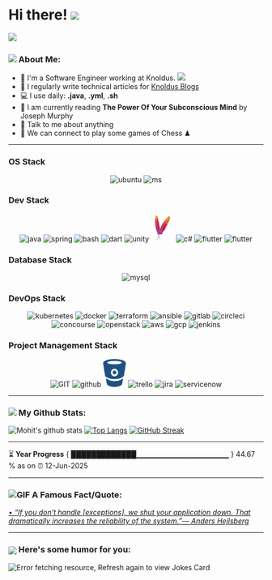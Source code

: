 # Hi there! <img src="https://github.com/TheDudeThatCode/TheDudeThatCode/blob/master/Assets/Hi.gif" width="29px">

![](https://camo.githubusercontent.com/992babdffd8c74a1502de375fbdf7e4d54773242/68747470733a2f2f6d656469612e67697068792e636f6d2f6d656469612f53576f536b4e36447854737a71494b4571762f67697068792e676966)

### <img src="https://github.com/TheDudeThatCode/TheDudeThatCode/blob/master/Assets/Developer.gif" width="45px"> About Me:
- 🏦 I'm a Software Engineer working at Knoldus.
  <img src="https://media.giphy.com/media/WUlplcMpOCEmTGBtBW/giphy.gif" width="30">
- 📝 I regularly write technical articles for [Knoldus Blogs](https://blog.knoldus.com/)
- 💻 I use daily: **.java**, **.yml**, **.sh**
- 📖 I am currently reading **The Power Of Your Subconscious Mind** by Joseph Murphy
- 💬 Talk to me about anything
- 👯 We can connect to play some games of Chess ♟

---
### OS Stack

<p align="center">
      <img src="https://www.vectorlogo.zone/logos/ubuntu/ubuntu-icon.svg" alt="ubuntu" width="45" height="55"/>
      <img src="https://www.vectorlogo.zone/logos/microsoft/microsoft-icon.svg" alt="ms" width="45" height="55"/>
</p>

### Dev Stack

<p align="center">
      <img src="https://www.vectorlogo.zone/logos/java/java-icon.svg" alt="java" width="65" height="65"/>
      <img src="https://www.vectorlogo.zone/logos/springio/springio-icon.svg" alt="spring" width="55" height="55"/>
      <img src="https://www.vectorlogo.zone/logos/gnu_bash/gnu_bash-icon.svg" alt="bash" width="45" height="55"/>
      <img src="https://www.vectorlogo.zone/logos/dartlang/dartlang-icon.svg" alt="dart" width="45" height="55"/>
      <img src="https://www.vectorlogo.zone/logos/unity3d/unity3d-icon.svg" alt="unity" width="45" height="55"/>
      <img src="https://github.com/vscode-icons/vscode-icons/blob/master/icons/file_type_maven.svg" alt="maven" width="45" height="55"/>
      <img src="https://github.com/abranhe/programming-languages-logos/blob/master/src/csharp/csharp.svg" alt="c#" width="45" height="55"/>
      <img src="https://www.vectorlogo.zone/logos/flutterio/flutterio-icon.svg" alt="flutter" width="45" height="55"/>
      <img src="https://github.com/actions/starter-workflows/blob/main/icons/powershell.svg" alt="flutter" width="45" height="55"/>
</p>

### Database Stack

<p align="center">
      <img src="https://www.vectorlogo.zone/logos/mysql/mysql-icon.svg" alt="mysql" width="45" height="55"/>
</p>

### DevOps Stack

<p align="center">
      <img src="https://www.vectorlogo.zone/logos/kubernetes/kubernetes-icon.svg" alt="kubernetes" width="55" height="55"/>
      <img src="https://www.vectorlogo.zone/logos/docker/docker-icon.svg" alt="docker" width="60" height="50"/>
      <img src="https://www.vectorlogo.zone/logos/terraformio/terraformio-icon.svg" alt="terraform" width="45" height="55"/>
      <img src="https://www.vectorlogo.zone/logos/ansible/ansible-icon.svg" alt="ansible" width="45" height="55"/>
      <img src="https://www.vectorlogo.zone/logos/gitlab/gitlab-icon.svg" alt="gitlab" width="45" height="55"/>
      <img src="https://www.vectorlogo.zone/logos/circleci/circleci-icon.svg" alt="circleci" width="45" height="55"/>
      <img src="https://www.vectorlogo.zone/logos/concourse-ci/concourse-ci-icon.svg" alt="concourse" width="45" height="55"/>
      <img src="https://www.vectorlogo.zone/logos/openstack/openstack-icon.svg" alt="openstack" width="45" height="55"/>
      <img src="https://www.vectorlogo.zone/logos/amazon_aws/amazon_aws-icon.svg" alt="aws" width="45" height="55"/>
      <img src="https://www.vectorlogo.zone/logos/google_cloud/google_cloud-icon.svg" alt="gcp" width="45" height="55"/>
      <img src="https://www.vectorlogo.zone/logos/jenkins/jenkins-icon.svg" alt="jenkins" width="45" height="55"/>
</p>

### Project Management Stack

<p align="center">
      <img src="https://www.vectorlogo.zone/logos/git-scm/git-scm-icon.svg" alt="GIT" width="55" height="55"/>
      <img src="https://www.vectorlogo.zone/logos/github/github-icon.svg" alt="github" width="45" height="55"/>
      <img src="https://github.com/gilbarbara/logos/blob/master/logos/bitbucket.svg" alt="bitbucket" width="45" height="55"/>
      <img src="https://www.vectorlogo.zone/logos/trello/trello-icon.svg" alt="trello" width="45" height="55"/>
      <img src="https://www.vectorlogo.zone/logos/atlassian_jira/atlassian_jira-icon.svg" alt="jira" width="45" height="55"/>
      <img src="https://www.vectorlogo.zone/logos/servicenow/servicenow-icon.svg" alt="servicenow" width="45" height="55"/>
</p>

---
### <img src='https://media1.giphy.com/media/du3J3cXyzhj75IOgvA/giphy.gif?cid=ecf05e47x2g034i9pzwtzzsd3xgg2w9nr94t4tflbbgo3008&rid=giphy.gif' width='25px'> My Github Stats:
![Mohit's github stats](https://github-readme-stats.vercel.app/api?username=mohitsaxenaknoldus&show_icons=true&title_color=ffc857&icon_color=8ac926&text_color=daf7dc&bg_color=151515&hide=issues&count_private=true&include_all_commits=true)
[![Top Langs](https://github-readme-stats.vercel.app/api/top-langs/?username=mohitsaxenaknoldus&layout=compact&text_color=daf7dc&bg_color=151515&hide=css,html,php)](https://github.com/anuraghazra/github-readme-stats)
[![GitHub Streak](https://github-readme-streak-stats.herokuapp.com/?user=mohitsaxenaknoldus&theme=dark)](https://git.io/streak-stats)

---
⏳ **Year Progress** { █████████████▁▁▁▁▁▁▁▁▁▁▁▁▁▁▁▁▁ } 44.67 % as on ⏰ 12-Jun-2025

---
### <img alt="GIF" src="https://github.com/TheDudeThatCode/TheDudeThatCode/blob/master/Assets/hmm.gif" width="20vw" /> A Famous Fact/Quote:
<a href="https://github.com/marketplace/actions/quote-readme">
<!--STARTS_HERE_QUOTE_README-->
• <i>“If you don’t handle [exceptions], we shut your application down.  That dramatically increases the reliability of the system.”— Anders Hejlsberg   </i>
<!--ENDS_HERE_QUOTE_README-->
</a>

---
### <img align ='center' src='https://media2.giphy.com/media/UQDSBzfyiBKvgFcSTw/giphy.gif?cid=ecf05e47p3cd513axbek3f56ti3jzizq8hincw20jauyyfyw&rid=giphy.gif' width ='29px'> Here's some humor for you:
<img src="https://readme-jokes.vercel.app/api" alt="Error fetching resource, Refresh again to view Jokes Card" />

